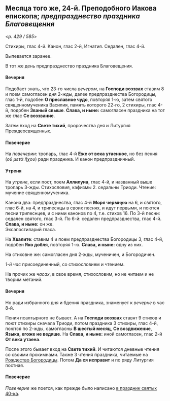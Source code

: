 
## Месяца того же, 24-й. Преподобного Иакова епископа; *предпразднество праздника Благовещения*  

<*p. 429 / 585*>

Стихиры, глас 4-й. Канон, глас 2-й, Игнатия. Седален, глас 4-й. 

Выпевается заранее.

В тот же день предпразднество праздника Благовещения. 

#### Вечерня

Подобает знать, что 23-го числа *вечером*, на **Господи воззвах** ставим 8 и поем самогласен дня 2-жды, 
далее предпразднества Богородицы, глас 1-й, подобен **О преславное чудо**, повторяя 1-ю, затем святого 
священномученика Василия, память которого 22-го, 2 стихиры, глас 4-й, подобен **Званый свыше**. 
**Слава, и ныне:** самогласен праздника на тот же глас **Се воззвание**. 

Затем вход на **Свете тихий**, пророчества дня и Литургия Преждеосвященных.  

#### Повечерие

На *повечерии*: тропарь, глас 4-й **Еже от века утаенное**, но без пения (*οὐ μετὰ ἥχου*) ради праздника. 
И канон предпраздничный. 

#### Утреня

На *утрене*, если пост, поем **Аллилуиа**, глас 4-й, и названный выше тропарь 3-жды. 
Стихословия, кафизмы 2. седальны Триоди. Чтение: мучение священномученика.  

Канона два: предпразднества, глас 4-й **Моря чермную** на 6, и святого, глас 6-й, на 4, и трипеснцы 
в своих песнях, и идут первыми, и поются песни трипеснцев, и с ними канонов по 4, т.е. стихов 16. 
По 3-й песни: седален святого, глас 3-й. 
По 6-й: седален предпразднества, глас 4-й. **Слава, и ныне:** он же.       
Эксапостиларий гласа. 

На **Хвалите**: ставим 4 и поем предпразднества Богородицы 3, глас 4-й, подобен **Яко добля**, 
повторяя 1-ю. **Слава, и ныне:** одну из них. 

На стиховне же: самогласен дня 2-жды, мученичен, и Богородичен. 

*1-й час* присоединенный, со стихословием и чтением. 

На прочих же *часах*, в свое время, стихословим, но не читаем и не творим метаний. 

#### Вечерня

Но ради избранного дня и бдения праздника, знаменует к *вечерне* в час 8-й.

Пения псалтырного не бывает. А на **Господи воззвах** ставят 9 стихов и поют стихиры сначала Триоди, 
потом праздника 3 стихиры, глас 4-й, поются по 2-жды, самогласны **В шестый месяц**, **Се воздвижение**, 
**Языка, егоже не ведяше**. На **Слава, и ныне:** иной самогласен, глас 2-й **От века утаена**. 

После этого бывает вход на **Свете тихий**. И читаются дневные чтения со своими прокимнами. 
Также 3 чтения праздника, читаемые на [Рождество Богородицы](../09_september/09_08_AST.ru.md). 
Потом **Да ся исправит** и по ряду Литургия постная. 

#### Повечерие

*Повечерие* же поется, как прежде было написано [в праздник святых 40-ка](03_09_AST.ru.md). 

